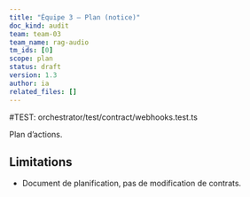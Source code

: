 ```yaml
---
title: "Équipe 3 — Plan (notice)"
doc_kind: audit
team: team-03
team_name: rag-audio
tm_ids: [0]
scope: plan
status: draft
version: 1.3
author: ia
related_files: []
---
```


#TEST: orchestrator/test/contract/webhooks.test.ts

Plan d’actions.

## Limitations
- Document de planification, pas de modification de contrats.
